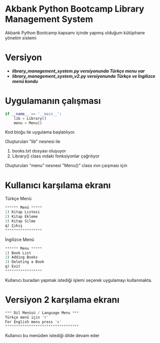 # Akbank Python Bootcamp Library Management System
Akbank Python Bootcamp kapsamı içinde yapmış olduğum kütüphane yönetim sistemi

# Versiyon
- **_library_management_system.py versiyonunda Türkçe menu var_**
- **_library_management_system_v2.py versiyonunda Türkçe ve İngilizce menü kondu_**

# Uygulamanın çalışması
```python
if __name__ == '__main__':
    lib = Library()
    menu = Menu()
```  
Kod bloğu ile uygulama başlatılıyor.

Oluşturulan "lib" nesnesi ile 
1. books.txt dosyası oluşuyor
2. Library() class ındaki fonksiyonlar çağrılıyor

Oluşturulan "menu" nesnesi "Menu()" class ının çaışması için

# Kullanıcı karşılama ekranı
Türkçe Menü
```python
****** Menü *****
1) Kitap Listesi
2) Kitap Ekleme
3) Kitap Silme
q) Çıkış
*****************
```
İngilizce Menü
```python
****** Menu *****
1) Book List
2) Adding Books
3) Deleting a Book
q) Exit
*****************
```
Kullanıcı buradan yapmak istediği işlemi seçerek uygulamayı kullanmakta.

# Versiyon 2 karşılama ekranı
```python
*** Dil Menüsü / Language Menu ***
Türkçe menü için 't'
For English menu press 'e'
**********************************
```
Kullanıcı bu menüden istediği dilde devam eder






